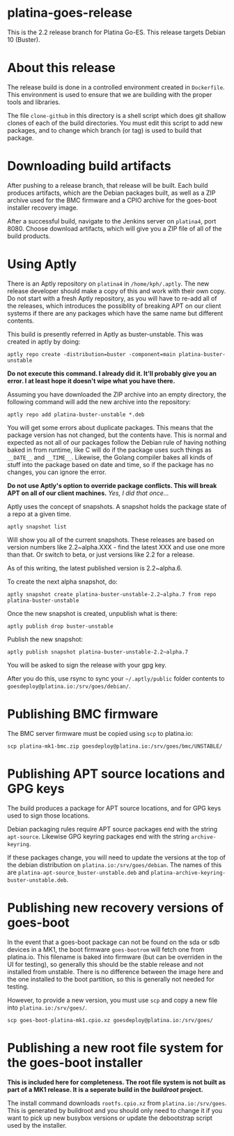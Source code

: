 # platina-goes-release
This is the 2.2 release branch for Platina Go-ES. This release targets
Debian 10 (Buster).

# About this release

The release build is done in a controlled environment created in `Dockerfile`.
This environment is used to ensure that we are building with the proper
tools and libraries.

The file `clone-github` in this directory is a shell script which does git
shallow clones of each of the build directories. You must edit this script
to add new packages, and to change which branch (or tag) is used to build
that package.

# Downloading build artifacts

After pushing to a release branch, that release will be built. Each build
produces artifacts, which are the Debian packages built, as well as a ZIP
archive used for the BMC firmware and a CPIO archive for the goes-boot
installer recovery image.

After a successful build, navigate to the Jenkins server on `platina4`, port
8080. Choose download artifacts, which will give you a ZIP file of all of the
build products.

# Using Aptly

There is an Aptly repository on `platina4` in `/home/kph/.aptly`. The new release
developer should make a copy of this and work with their own copy. Do not
start with a fresh Aptly repository, as you will have to re-add all of the
releases, which introduces the possiblity of breaking APT on our client systems
if there are any packages which have the same name but different contents.

This build is presently referred in Aptly as buster-unstable. This was created
in aptly by doing:

```console
aptly repo create -distribution=buster -component=main platina-buster-unstable
```

**Do not execute this command. I already did it. It'll probably give you an
error. I at least hope it doesn't wipe what you have there.**

Assuming you have downloaded the ZIP archive into an empty directory,
the following command will add the new archive into the repository:

```console
aptly repo add platina-buster-unstable *.deb
```

You will get some errors about duplicate packages. This means that the package
version has not changed, but the contents have. This is normal and expected
as not all of our packages follow the Debian rule of having nothing baked
in from runtime, like C will do if the package uses such things as `__DATE__`
and `__TIME__`. Likewise, the Golang compiler bakes all kinds of stuff into
the package based on date and time, so if the package has no changes,
you can ignore the error.

**Do not use Aptly's option to override package conflicts. This will break
APT on all of our client machines.** *Yes, I did that once...*

Aptly uses the concept of snapshots. A snapshot holds the package state
of a repo at a given time.

```console
aptly snapshot list
```

Will show you all of the current snapshots. These releases are based on
version numbers like 2.2~alpha.XXX - find the latest XXX and use one
more than that. Or switch to beta, or just versions like 2.2 for a
release.

As of this writing, the latest published version is 2.2~alpha.6.

To create the next alpha snapshot, do:

```console
aptly snapshot create platina-buster-unstable-2.2~alpha.7 from repo platina-buster-unstable
```

Once the new snapshot is created, unpublish what is there:

```console
aptly publish drop buster-unstable
```

Publish the new snapshot:

```console
aptly publish snapshot platina-buster-unstable-2.2~alpha.7
```

You will be asked to sign the release with your gpg key.

After you do this, use rsync to sync your `~/.aptly/public` folder contents
to `goesdeploy@platina.io:/srv/goes/debian/`.

# Publishing BMC firmware

The BMC server firmware must be copied using `scp` to platina.io:

```console
scp platina-mk1-bmc.zip goesdeploy@platina.io:/srv/goes/bmc/UNSTABLE/
```

# Publishing APT source locations and GPG keys

The build produces a package for APT source locations, and for GPG keys used
to sign those locations.

Debian packaging rules require APT source packages end with the string
`apt-source`. Likewise GPG keyring packages end with the string
`archive-keyring`.

If these packages change, you will need to update the versions at the top
of the debian distribution on `platina.io:/srv/goes/debian`. The names
of this are `platina-apt-source_buster-unstable.deb` and
`platina-archive-keyring-buster-unstable.deb`.

# Publishing new recovery versions of goes-boot

In the event that a goes-boot package can not be found on the sda or sdb
devices in a MK1, the boot firmware `goes-bootrom` will fetch one from
platina.io. This filename is baked into firmware (but can be overriden
in the UI for testing), so generally this should be the stable release
and not installed from unstable. There is no difference between the image
here and the one installed to the boot partition, so this is generally
not needed for testing.

However, to provide a new version, you must use `scp` and copy a new file
into `platina.io:/srv/goes/`.

```console
scp goes-boot-platina-mk1.cpio.xz goesdeploy@platina.io:/srv/goes/
```


# Publishing a new root file system for the goes-boot installer

**This is included here for completeness. The root file system is not
built as part of a MK1 release. It is a seperate build in the *buildroot*
project.**

The install command downloads `rootfs.cpio.xz` from `platina.io:/srv/goes`.
This is generated by buildroot and you should only need to change it if
you want to pick up new busybox versions or update the debootstrap script
used by the installer.
